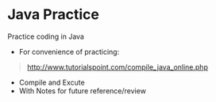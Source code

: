 # Java Practice
Practice coding in Java
* For convenience of practicing:
> http://www.tutorialspoint.com/compile_java_online.php
* Compile and Excute
* With Notes for future reference/review
